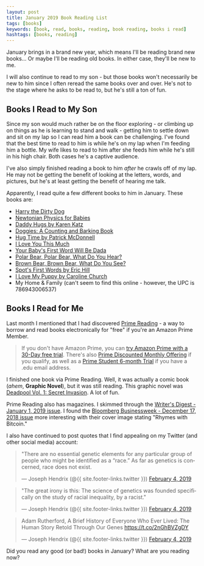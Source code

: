 ```yaml
---
layout: post
title: January 2019 Book Reading List
tags: [books]
keywords: [book, read, books, reading, book reading, books i read]
hashtags: [books, reading]
---
```


January brings in a brand new year, which means I'll be reading brand new books... Or maybe I'll be reading old books. In either case, they'll be new to me.

I will also continue to read to my son - but those books won't necessarily be new to him since I often reread the same books over and over. He's not to the stage where he asks to be read to, but he's still a ton of fun.

## Books I Read to My Son

Since my son would much rather be on the floor exploring - or climbing up on things as he is learning to stand and walk - getting him to settle down and sit on my lap so I can read him a book can be challenging. I've found that the best time to read to him is while he's on my lap when I'm feeding him a bottle. My wife likes to read to him after she feeds him while he's still in his high chair. Both cases he's a captive audience.

I've also simply finished reading a book to him *after* he crawls off of my lap. He may not be getting the benefit of looking at the letters, words, and pictures, but he's at least getting the benefit of hearing me talk.

Apparently, I read quite a few different books to him in January. These books are:

* [Harry the Dirty Dog](https://affiliates.abebooks.com/c/2462910/77416/2029?u=https://www.abebooks.com/products/isbn/9780064430098)
* [Newtonian Physics for Babies](https://affiliates.abebooks.com/c/2462910/77416/2029?u=https://www.abebooks.com/products/isbn/9781492656203)
* [Daddy Hugs by Karen Katz](https://affiliates.abebooks.com/c/2462910/77416/2029?u=https://www.abebooks.com/products/isbn/9780689877711)
* [Doggies: A Counting and Barking Book](https://affiliates.abebooks.com/c/2462910/77416/2029?u=https://www.abebooks.com/products/isbn/9780671493189/22683238549)
* [Hug Time by Patrick McDonnell](https://affiliates.abebooks.com/c/2462910/77416/2029?u=https://www.abebooks.com/products/isbn/9780316182959/30211934269)
* [I Love You This Much](https://affiliates.abebooks.com/c/2462910/77416/2029?u=https://www.abebooks.com/products/isbn/9780310709619/22661356564)
* [Your Baby's First Word Will Be Dada](https://affiliates.abebooks.com/c/2462910/77416/2029?u=https://www.abebooks.com/products/isbn/9781250071811/30038811419)
* [Polar Bear, Polar Bear, What Do You Hear?](https://affiliates.abebooks.com/c/2462910/77416/2029?u=https://www.abebooks.com/products/isbn/9780805053883/30130515213)
* [Brown Bear, Brown Bear, What Do You See?](https://affiliates.abebooks.com/c/2462910/77416/2029?u=https://www.abebooks.com/products/isbn/9780805002010/22585643496)
* [Spot's First Words by Eric Hill](https://affiliates.abebooks.com/c/2462910/77416/2029?u=https://www.abebooks.com/products/isbn/9780399213489/22522558766)
* [I Love My Puppy by Caroline Church](https://affiliates.abebooks.com/c/2462910/77416/2029?u=https://www.abebooks.com/products/isbn/9780545835947/22451989377)
* My Home & Family (can't seem to find this online - however, the UPC is 786943006537)

## Books I Read for Me

Last month I mentioned that I had discovered [Prime Reading](https://www.amazon.com/kindle-dbs/hz/bookshelf/prime/?tag=hendrixjoseph-20) - a way to borrow and read books electronically for "free" if you're an Amazon Prime Member.

> If you don't have Amazon Prime, you can [try Amazon Prime with a 30-Day free trial](https://www.amazon.com/tryprimefree?tag=hendrixjoseph-20). There's also [Prime Discounted Monthly Offering](https://www.amazon.com/l/16256994011) if you qualify, as well as a [
Prime Student 6-month Trial](https://www.amazon.com/gp/student/signup/info/?tag=hendrixjoseph-20) if you have a .edu email address.

I finished one book via Prime Reading. Well, it was actually a comic book (*ahem*, **Graphic Novel**), but it was still reading. This graphic novel was [Deadpool Vol. 1: Secret Invasion](https://www.amazon.com/Deadpool-Vol-1-Secret-Invasion-ebook/dp/B00AAJQYPG/?tag=hendrixjoseph-20). A lot of fun.

Prime Reading also has magazines. I skimmed through the [Writer's Digest - January 1, 2019 issue](https://www.amazon.com/Writers-Digest/dp/B07K9M5BDQ/?tag=hendrixjoseph-20). I found the [Bloomberg Businessweek - December 17, 2018 issue](https://www.amazon.com/Bloomberg-Businessweek/dp/B07LBZVSMV/?tag=hendrixjoseph-20) more interesting with their cover image stating "Rhymes with Bitcoin."

I also have continued to post quotes that I find appealing on my Twitter (and other social media) account:

<blockquote class="twitter-tweet" data-lang="en"><p lang="en" dir="ltr">&quot;There are no essential genetic elements for any particular group of people who might be identified as a “race.” As far as genetics is concerned, race does not exist.</p>&mdash; Joseph Hendrix (@{{ site.footer-links.twitter }}) <a href="https://twitter.com/{{ site.footer-links.twitter }}/status/1092487942885515264?ref_src=twsrc%5Etfw">February 4, 2019</a></blockquote>
<blockquote class="twitter-tweet" data-conversation="none" data-lang="en"><p lang="en" dir="ltr">&quot;The great irony is this: The science of genetics was founded specifically on the study of racial inequality, by a racist.&quot;</p>&mdash; Joseph Hendrix (@{{ site.footer-links.twitter }}) <a href="https://twitter.com/{{ site.footer-links.twitter }}/status/1092487944055734274?ref_src=twsrc%5Etfw">February 4, 2019</a></blockquote>
<blockquote class="twitter-tweet" data-conversation="none" data-lang="en"><p lang="en" dir="ltr">Adam Rutherford, A Brief History of Everyone Who Ever Lived: The Human Story Retold Through Our Genes <a href="https://t.co/2nGhBVZgDY">https://t.co/2nGhBVZgDY</a></p>&mdash; Joseph Hendrix (@{{ site.footer-links.twitter }}) <a href="https://twitter.com/{{ site.footer-links.twitter }}/status/1092487945758621697?ref_src=twsrc%5Etfw">February 4, 2019</a></blockquote>
<script async src="https://platform.twitter.com/widgets.js" charset="utf-8"></script>

Did you read any good (or bad!) books in January? What are you reading now?
